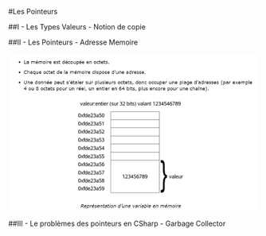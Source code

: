 #Les Pointeurs

##I - Les Types Valeurs - Notion de copie

##II - Les Pointeurs - Adresse Memoire

![Representation de la Memoire](/00_-_Les_Pointeurs/Annexes/Representation_de_la_Memoire.jpg)

##III - Le problèmes des pointeurs en CSharp - Garbage Collector
